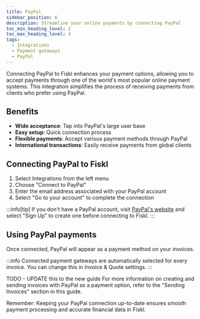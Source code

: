 ```yaml
---
title: PayPal
sidebar_position: 6
description: Streamline your online payments by connecting PayPal
toc_min_heading_level: 2
toc_max_heading_level: 4
tags:
  - Integrations
  - Payment gateways
  - PayPal
---
```


Connecting PayPal to Fiskl enhances your payment options, allowing you to accept payments through one of the world's most popular online payment systems. This integration simplifies the process of receiving payments from clients who prefer using PayPal.

## Benefits

- **Wide acceptance**: Tap into PayPal's large user base
- **Easy setup**: Quick connection process
- **Flexible payments**: Accept various payment methods through PayPal
- **International transactions**: Easily receive payments from global clients

## Connecting PayPal to Fiskl

1. Select Integrations from the left menu
2. Choose "Connect to PayPal"
3. Enter the email address associated with your PayPal account
4. Select "Go to your account" to complete the connection

:::info[tip]
If you don't have a PayPal account, visit [PayPal's website](https://www.paypal.com) and select "Sign Up" to create one before connecting to Fiskl.
:::

## Using PayPal payments

Once connected, PayPal will appear as a payment method on your invoices.

:::info
Connected payment gateways are automatically selected for every invoice. You can change this in Invoice & Quote settings.
:::

TODO - UPDATE this to the new guide
For more information on creating and sending invoices with PayPal as a payment option, refer to the "Sending Invoices" section in this guide.

Remember: Keeping your PayPal connection up-to-date ensures smooth payment processing and accurate financial data in Fiskl.
